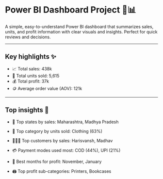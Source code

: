# Power BI Dashboard Project 🚀📊

A simple, easy-to-understand Power BI dashboard that summarizes sales, units, and profit information with clear visuals and insights. Perfect for quick reviews and decisions.

---

## Key highlights ✨
- 📈 Total sales: 438k  
- 🧾 Total units sold: 5,615  
- 💰 Total profit: 37k  
- 🪙 Average order value (AOV): 121k

---

## Top insights 🔎
- 🥇 Top states by sales:
   Maharashtra, Madhya Pradesh
    
- 👕 Top category by units sold:
   Clothing (63%)
 
- 🧑‍🤝‍🧑 Top customers by sales:
   Harisvansh, Madhav
  
- 💳 Payment modes used most:
   COD (44%), UPI (21%)
    
- 📅 Best months for profit:
   November, January
  
- 🖨️ Top profit sub-categories:
   Printers, Bookcases
